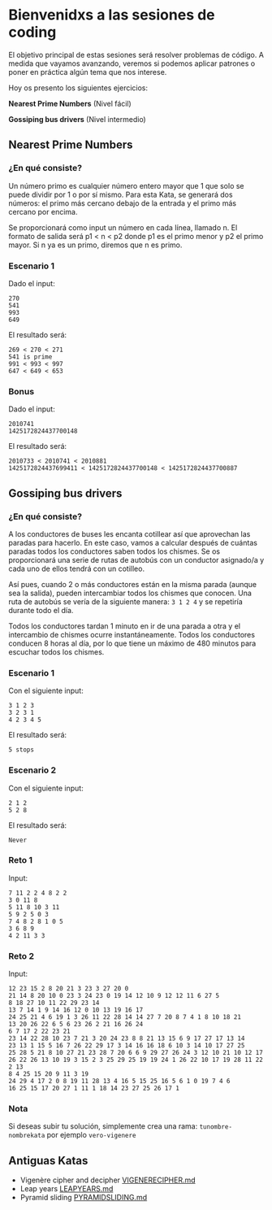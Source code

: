 # Bienvenidxs a las sesiones de coding

El objetivo principal de estas sesiones será resolver problemas de código. A medida que vayamos avanzando, veremos
si podemos aplicar patrones o poner en práctica algún tema que nos interese.

Hoy os presento los siguientes ejercicios:

**Nearest Prime Numbers** (Nivel fácil)

**Gossiping bus drivers** (Nivel intermedio)

## Nearest Prime Numbers

### ¿En qué consiste?

Un número primo es cualquier número entero mayor que 1 que solo se puede dividir por 1 o por sí mismo.
Para esta Kata, se generará dos números: el primo más cercano debajo de la entrada y el primo más cercano por encima.

Se proporcionará como input un número en cada línea, llamado n. El formato de salida será p1 < n < p2
donde p1 es el primo menor y p2 el primo mayor. Si n ya es un primo, diremos que n es primo.

### Escenario 1
Dado el input:
```
270  
541  
993  
649
```
El resultado será:
```
269 < 270 < 271  
541 is prime
991 < 993 < 997  
647 < 649 < 653
```

### Bonus
Dado el input:
```
2010741
1425172824437700148
```
El resultado será:
```
2010733 < 2010741 < 2010881
1425172824437699411 < 1425172824437700148 < 1425172824437700887
```

## Gossiping bus drivers

### ¿En qué consiste?

A los conductores de buses les encanta cotillear así que aprovechan las paradas para hacerlo. En este caso, vamos
a calcular después de cuántas paradas todos los conductores saben todos los chismes.
Se os proporcionará una serie de rutas de autobús con un conductor asignado/a y cada uno de ellos tendrá con un cotilleo.

Así pues, cuando 2 o más conductores están en la misma parada (aunque sea la salida), pueden intercambiar todos los chismes que conocen.
Una ruta de autobús se vería de la siguiente manera: `3 1 2 4` y se repetiría durante todo el día.

Todos los conductores tardan 1 minuto en ir de una parada a otra y el intercambio de chismes ocurre instantáneamente.
Todos los conductores conducen 8 horas al día, por lo que tiene un máximo de 480 minutos para escuchar todos los chismes.

### Escenario 1
Con el siguiente input:
```
3 1 2 3
3 2 3 1 
4 2 3 4 5
```
El resultado será:
```
5 stops
```

### Escenario 2
Con el siguiente input:
```
2 1 2
5 2 8
```
El resultado será:
```
Never
```

### Reto 1
Input:
```
7 11 2 2 4 8 2 2
3 0 11 8
5 11 8 10 3 11
5 9 2 5 0 3
7 4 8 2 8 1 0 5
3 6 8 9
4 2 11 3 3
```

### Reto 2
Input:
```
12 23 15 2 8 20 21 3 23 3 27 20 0
21 14 8 20 10 0 23 3 24 23 0 19 14 12 10 9 12 12 11 6 27 5
8 18 27 10 11 22 29 23 14
13 7 14 1 9 14 16 12 0 10 13 19 16 17
24 25 21 4 6 19 1 3 26 11 22 28 14 14 27 7 20 8 7 4 1 8 10 18 21
13 20 26 22 6 5 6 23 26 2 21 16 26 24
6 7 17 2 22 23 21
23 14 22 28 10 23 7 21 3 20 24 23 8 8 21 13 15 6 9 17 27 17 13 14
23 13 1 15 5 16 7 26 22 29 17 3 14 16 16 18 6 10 3 14 10 17 27 25
25 28 5 21 8 10 27 21 23 28 7 20 6 6 9 29 27 26 24 3 12 10 21 10 12 17
26 22 26 13 10 19 3 15 2 3 25 29 25 19 19 24 1 26 22 10 17 19 28 11 22 2 13
8 4 25 15 20 9 11 3 19
24 29 4 17 2 0 8 19 11 28 13 4 16 5 15 25 16 5 6 1 0 19 7 4 6
16 25 15 17 20 27 1 11 1 18 14 23 27 25 26 17 1
```

### Nota
Si deseas subir tu solución, simplemente crea una rama: `tunombre-nombrekata` por ejemplo `vero-vigenere`

## Antiguas Katas
- Vigenère cipher and decipher [VIGENERECIPHER.md](old-katas%2FVIGENERECIPHER.md)
- Leap years [LEAPYEARS.md](old-katas%2FLEAPYEARS.md)
- Pyramid sliding [PYRAMIDSLIDING.md](old-katas%2PYRAMIDSLIDING.md)
